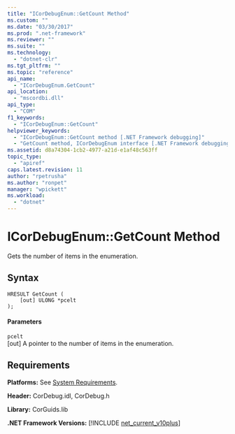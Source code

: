 ```yaml
---
title: "ICorDebugEnum::GetCount Method"
ms.custom: ""
ms.date: "03/30/2017"
ms.prod: ".net-framework"
ms.reviewer: ""
ms.suite: ""
ms.technology: 
  - "dotnet-clr"
ms.tgt_pltfrm: ""
ms.topic: "reference"
api_name: 
  - "ICorDebugEnum.GetCount"
api_location: 
  - "mscordbi.dll"
api_type: 
  - "COM"
f1_keywords: 
  - "ICorDebugEnum::GetCount"
helpviewer_keywords: 
  - "ICorDebugEnum::GetCount method [.NET Framework debugging]"
  - "GetCount method, ICorDebugEnum interface [.NET Framework debugging]"
ms.assetid: d8a74304-1cb2-4977-a21d-e1af48c563ff
topic_type: 
  - "apiref"
caps.latest.revision: 11
author: "rpetrusha"
ms.author: "ronpet"
manager: "wpickett"
ms.workload: 
  - "dotnet"
---
```

# ICorDebugEnum::GetCount Method
Gets the number of items in the enumeration.  
  
## Syntax  
  
```  
HRESULT GetCount (  
    [out] ULONG *pcelt  
);  
```  
  
#### Parameters  
 `pcelt`  
 [out] A pointer to the number of items in the enumeration.  
  
## Requirements  
 **Platforms:** See [System Requirements](../../../../docs/framework/get-started/system-requirements.md).  
  
 **Header:** CorDebug.idl, CorDebug.h  
  
 **Library:** CorGuids.lib  
  
 **.NET Framework Versions:** [!INCLUDE [net_current_v10plus](../../../../includes/net-current-v10plus-md.md)]
